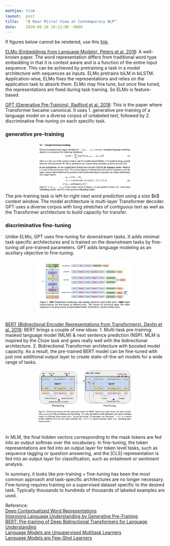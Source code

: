 ```yaml
---
mathjax: true
layout:  post
title:   "A Rear Mirror View at Contemporary NLP"
date:    2020-06-28 18:12:00 -0800
---
```


If figures below cannot be rendered, use this [link][link].

[ELMo (Embeddings from Language Models), Peters et al. 2018][Deep Contextualized Word Representations]: A well-known paper. The word representation differs from traditional word type embedding in that it is context aware and is a function of the entire input sequence. This can be achieved by pretraining a task in a model architecture with sequences as inputs. ELMo pretrains biLM in biLSTM. Application-wise, ELMo fixes the representations and relies on the application task to absorb them. ELMo may fine tune, but once fine tuned, the representations are fixed during task training. So ELMo is feature-based.

[GPT (Generative Pre-Training), Radford et al. 2018][Improving Language Understanding by Generative Pre-Training]: This is the paper where Transformer became canonical. It uses 1. generative pre-training of a language model on a diverse corpus of unlabeled text, followed by 2. discriminative fine-tuning on each specific task.

### generative pre-training
<center><img src="../assets/gpt-pretraining.png" width="300"/></center>
The pre-training task is left-to-right next word prediction using a size $k$ context window. The model architecture is multi-layer Transformer decoder. GPT uses a diverse corpus with long stretches of contiguous text as well as the Transformer architecture to build capacity for transfer.

### discriminative fine-tuning
Unlike ELMo, GPT uses fine-tuning for downstream tasks. It adds minimal task specific architectures and is trained on the downstream tasks by fine-tuning _all_ pre-trained parameters. GPT adds language modeling as an auxiliary objective to fine-tuning.
<center><img src="../assets/gpt-architecture.png" width="300"/></center>
<br />

[BERT (Bidirectional Encoder Representations from Transformers), Devlin et al. 2018][BERT: Pre-training of Deep Bidirectional Transformers for Language Understanding]: BERT brings a couple of new ideas: 1. Multi-task pre-training: masked language model (MLM) & next sentence prediction (NSP). MLM is inspired by the Cloze task and goes really well with the bidirectional architecture. 2. Bidirectional Transformer architecture with boosted model capacity. As a result, the pre-trained BERT model can be fine-tuned with just one additional output layer to create state-of-the-art models for a wide range of tasks.
<center><img src="../assets/bert-1-2-punch.png" width="300"/></center>
<br />

In MLM, the final hidden vectors corresponding to the mask tokens are fed into an output softmax over the vocabulary. In fine-tuning, the token representations are fed into an output layer for token level tasks, such as sequence tagging or question answering, and the [CLS] representation is fed into an output layer for classification, such as entailment or sentiment analysis.


In summary, it looks like pre-training + fine-tuning has been the most common approach and task-specific architectures are no longer necessary. Fine-tuning requires training on a supervised dataset specific to the desired task. Typically thousands to hundreds of thousands of labeled examples are used.


Reference:  
[Deep Contextualized Word Representations][Deep Contextualized Word Representations]  
[Improving Language Understanding by Generative Pre-Training][Improving Language Understanding by Generative Pre-Training]  
[BERT: Pre-training of Deep Bidirectional Transformers for Language Understanding][BERT: Pre-training of Deep Bidirectional Transformers for Language Understanding]  
[Language Models are Unsupervised Multitask Learners][Language Models are Unsupervised Multitask Learners]  
[Language Models are Few-Shot Learners][Language Models are Few-Shot Learners]  

[link]: https://github.com/weiddeng/blog/blob/gh-pages/_posts/2020-06-28-a-rear-mirror-view-at-contemporary-nlp.markdown
[Deep Contextualized Word Representations]: https://arxiv.org/pdf/1802.05365.pdf
[Improving Language Understanding by Generative Pre-Training]: https://openai.com/blog/language-unsupervised/
[BERT: Pre-training of Deep Bidirectional Transformers for Language Understanding]: https://arxiv.org/pdf/1810.04805.pdf
[Language Models are Unsupervised Multitask Learners]: https://openai.com/blog/better-language-models/
[Language Models are Few-Shot Learners]: https://arxiv.org/pdf/2005.14165.pdf
